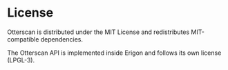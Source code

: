 # License

Otterscan is distributed under the MIT License and redistributes MIT-compatible dependencies.

The Otterscan API is implemented inside Erigon and follows its own license (LPGL-3).
